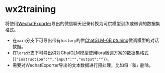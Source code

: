 # wx2training
将使用[WechatExporter](https://github.com/BlueMatthew/WechatExporter)导出的微信聊天记录转换为可供模型训练或微调的数据集格式。
* 在`main`分支下可导出带有`history`的供[ChatGLM-6B ptuning](https://github.com/THUDM/ChatGLM-6B/tree/main/ptuning)微调模型的对话数据。
* 在`lora`分支下可导出供对ChatGLM模型使用lora微调方案的数据集格式(`{"instruction":"","input":"","output":""}`)。
* 需要对WechatExporter导出的文本数据进行预处理，比如将`「`和`」`删除。
